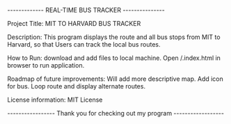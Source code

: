 ------------- REAL-TIME BUS TRACKER  ---------------


Project Title: MIT TO HARVARD BUS TRACKER

Description: This program displays the route and all bus stops from MIT to Harvard, so that Users can track the local bus routes.

How to Run: download and add files to local machine. Open /.index.html in browser to run application.

Roadmap of future improvements: Will add more descriptive map. Add icon for bus. Loop route and display alternate routes.

License information: MIT License


----------------- Thank you for checking out my program ------------------
